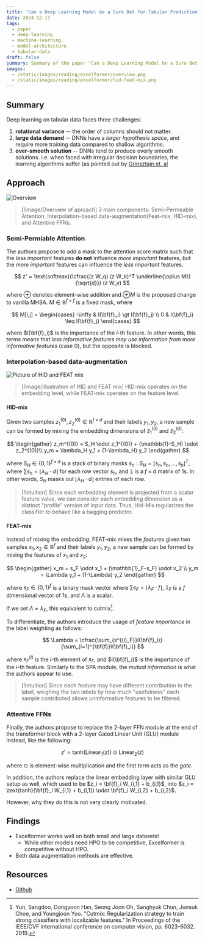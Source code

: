 ```yaml
---
title: 'Can a Deep Learning Model be a Sure Bet for Tabular Prediction?'
date: 2024-12-17
tags:
  - paper
  - deep-learning
  - machine-learning
  - model-architecture
  - tabular-data
draft: false
summary: Summary of the paper "Can a Deep Learning Model be a Sure Bet for Tabular Prediction?"
images:
  - /static/images/reading/excelformer/overview.png
  - /static/images/reading/excelformer/hid-feat-mix.png
---
```


## Summary

Deep learning on tabular data faces three challenges:

1. **rotational variance** -- the order of columns should not matter.
2. **large data demand** -- DNNs have a _larger hypothesis space_, and require more training data compared to shallow algorithms.
3. **over-smooth solution** -- DNNs tend to produce overly smooth solutions. i.e. when faced with irregular decision boundaries, the learning algorithms suffer (as pointed out by [Grinsztajn et. al](/reading/why-do-trees.md)

## Approach

![Overview](/static/images/reading/excelformer/overview.png)

> [!image/Overview of aproach]
> 3 main components: Semi-Permeable Attention, Interpolation-based data-augmentation(Feat-mix, HID-mix), and Attentive FFNs.

### Semi-Permiable Attention

The authors propose to add a mask to the attention score matrix such that the _less important_ features **do not** influence _more important_ features, but the _more important_ features can influence the _less important_ features.

$$
z' = \text{softmax}(\cfrac{(z W_q) (z W_k)^T \underline{\oplus M}}{\sqrt{d}}) (z W_v)
$$

where $\oplus$ denotes element-wise addition and $\oplus M$ is the proposed change to vanilla MHSA. $M \in \mathbb{R}^{f \times f}$ is a fixed mask, where

$$
M[i,j] = \begin{cases}
  -\infty & I(\bf{f}_i) \gt I(\bf{f}_j) \\
  0 & I(\bf{f}_i) \leq I(\bf{f}_j)
\end{cases}
$$

where $I(\bf{f}_i)$ is the importance of the $i$-th feature. In other words, this terms means that _less informative features may use information from more informative features_ (case 0), but the opposite is blocked.

### Interpolation-based data-augmentation

![Picture of HID and FEAT mix](/static/images/reading/excelformer/hid-feat-mix.png)

> [!image/Illustration of HID and FEAT mix]
> HID-mix operates on the embedding level, while FEAT-mix operates on the feature level.

#### HID-mix

Given two samples $z_1^{(0)}, z_2^{(0)} \in \mathbb{R}^{f \times d}$ and their labels $y_1, y_2$, a new sample can be formed by mixing the embedding dimensions of $z_1^{(0)}$ and $z_2^{(0)}$:

$$
\begin{gather}
  z_m^{(0)} = S_H \odot z_1^{(0)} + (\mathbb{1}-S_H) \odot z_2^{(0)}\\
  y_m = \lambda_H y_1 + (1-\lambda_H) y_2
\end{gather}
$$

where $S_H \in \{0,1\}^{f \times d}$ is a stack of binary masks $s_h:S_H = [s_h, s_h,..., s_h ]^T$, where $\sum s_h = \left\lfloor \lambda_H \cdot d \right\rfloor$ for each row vector $s_h$, and $\mathbb{1}$ is a $f \times d$ matrix of $1$s. In other words, $S_H$ masks out $\left\lfloor \lambda_H \cdot d \right\rfloor$ entries of each row.

> [!intuition]
> Since each embedding element is projected from a scalar feature value, we can consider each embedding dimension as a distinct "profile" version of input data. Thus, Hid-Mix regularizes the classifier to behave like a bagging predictor.

#### FEAT-mix

Instead of mixing the _embedding_, FEAT-mix mixes the _features_ given two samples $x_1, x_2 \in \mathbb{R}^{f}$ and their labels $y_1, y_2$, a new sample can be formed by mixing the features of $x_1$ and $x_2$:

$$
\begin{gather}
 x_m = s_F \odot x_1 + (\mathbb{1}_F-s_F) \odot x_2 \\
  y_m = \Lambda y_1 + (1-\Lambda) y_2
\end{gather}
$$

where $s_F \in \{0,1\}^{f}$ is a binary mask vector where $\sum s_F = \left\lfloor \lambda_F \cdot f \right\rfloor$, $\mathbb{1}_F$ is a $f$ dimensional vector of $1$s, and $\Lambda$ is a scalar.

If we set $\Lambda = \lambda_F$, this equivalent to cutmix[^1].

To differentiate, the authors introduce the usage of _feature importance_ in the label weighting as follows:

$$
\Lambda = \cfrac{\sum_{s^{(i)_F}}I(\bf{f}_i)}{\sum_{i=1}^{\bf{f}}I(\bf{f}_i)}
$$

where $s_F^{(i)}$ is the $i$-th element of $s_F$, and $I(\bf{f}_i)$ is the importance of the $i$-th feature. Similarly to the SPA module, the _mutual information_ is what the authors appear to use.

> [!intuition]
> Since each feature may have different contribution to the label, weighing the two labels by how much "usefulness" each sample contributed allows uninformative features to be filtered.

### Attentive FFNs

Finally, the authors propose to replace the 2-layer FFN module at the end of the transformer block with a 2-layer Gated Linear Unit (GLU) module instead, like the following:

$$
z' = \text{tanh}(\text{Linear}_1(z)) \odot \text{Linear}_2(z)
$$

where $\odot$ is element-wise multiplication and the first term acts as the _gate_.

In addition, the authors replace the linear embedding layer with similar GLU setup as well, which used to be $z_i = \bf{f}_i W_{i,1} + b_{i,1}$, into $z_i = \text{tanh}(\bf{f}_i W_{i,1} + b_{i,1}) \odot \bf{f}_i W_{i,2} + b_{i,2}$.

However, why they do this is not very clearly motivated.

## Findings

- Excelformer works well on both small and large datasets!
  - While other models need HPO to be competitive, Excelformer is competitive without HPO.
- Both data augmentation methods are effective.

## Resources

- [Github](https://github.com/whatashot/excelformer)

[^1]: Yun, Sangdoo, Dongyoon Han, Seong Joon Oh, Sanghyuk Chun, Junsuk Choe, and Youngjoon Yoo. "Cutmix: Regularization strategy to train strong classifiers with localizable features." In Proceedings of the IEEE/CVF international conference on computer vision, pp. 6023-6032. 2019.
